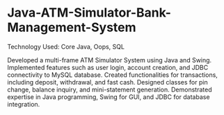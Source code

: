 # Java-ATM-Simulator-Bank-Management-System

Technology Used: Core Java, Oops, SQL

Developed a multi-frame ATM Simulator System using Java and Swing.
Implemented features such as user login, account creation, and JDBC connectivity to MySQL database.
Created functionalities for transactions, including deposit, withdrawal, and fast cash.
Designed classes for pin change, balance inquiry, and mini-statement generation.
Demonstrated expertise in Java programming, Swing for GUI, and JDBC for database integration.
